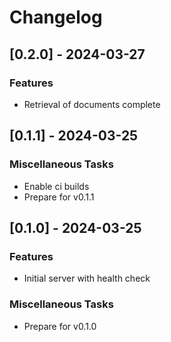 # Changelog

## [0.2.0] - 2024-03-27

### Features

- Retrieval of documents complete

## [0.1.1] - 2024-03-25

### Miscellaneous Tasks

- Enable ci builds
- Prepare for v0.1.1

## [0.1.0] - 2024-03-25

### Features

- Initial server with health check

### Miscellaneous Tasks

- Prepare for v0.1.0
